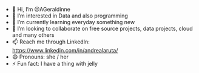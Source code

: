 - 👋 Hi, I’m @AGeraldinne
- 👀 I’m interested in Data and also programming
- 🌱 I’m currently learning everyday something new
- 💞️ I’m looking to collaborate on free source projects, data projects, cloud and many others
- 📫 Reach me through LinkedIn: https://www.linkedin.com/in/andrealaruta/
- 😄 Pronouns: she / her
- ⚡ Fun fact: I have a thing with jelly

<!---
AGeraldinne/AGeraldinne is a ✨ special ✨ repository because its `README.md` (this file) appears on your GitHub profile.
You can click the Preview link to take a look at your changes.
--->
